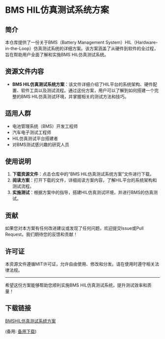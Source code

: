  # BMS HIL仿真测试系统方案

 ## 简介

 本仓库提供了一份关于BMS（Battery Management System）HIL（Hardware-in-the-Loop）仿真测试系统的详细方案。该方案涵盖了从硬件到软件的全过程，旨在帮助用户全面了解和实施BMS HIL仿真测试系统。

 ## 资源文件内容

 - **BMS HIL仿真测试系统方案**：该文件详细介绍了HIL平台的系统架构、硬件配置、软件工具以及测试流程。通过这份方案，用户可以了解到如何搭建一个完整的BMS HIL仿真测试环境，并掌握相关的测试方法和技巧。

 ## 适用人群

 - 电池管理系统（BMS）开发工程师
 - 汽车电子测试工程师
 - HIL仿真测试平台搭建者
 - 对BMS测试感兴趣的研究人员

 ## 使用说明

 1. **下载资源文件**：点击仓库中的“BMS HIL仿真测试系统方案”文件进行下载。
 2. **阅读方案**：打开下载的文件，详细阅读方案内容，了解HIL平台的系统架构和测试流程。
 3. **实施测试**：根据方案中的指导，搭建HIL仿真测试环境，并进行BMS的仿真测试。

 ## 贡献

 如果您对本方案有任何改进建议或发现了任何问题，欢迎提交Issue或Pull Request。我们期待您的反馈和贡献！

 ## 许可证

 本资源文件遵循MIT许可证，允许自由使用、修改和分发。请在使用时遵守相关法律法规。

 ---

 希望这份方案能够帮助您顺利实施BMS HIL仿真测试系统，提升测试效率和质量！

 ## 下载链接
 [BMSHIL仿真测试系统方案](https://pan.quark.cn/s/dfa05235b871) 

 (备用: [备用下载](https://pan.baidu.com/s/1nEgem68lrZys9uTP719Mew?pwd=1234))
